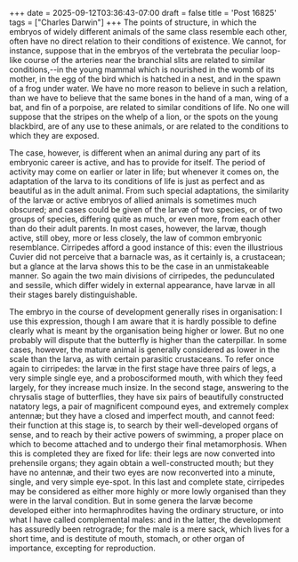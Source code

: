 +++
date = 2025-09-12T03:36:43-07:00
draft = false
title = 'Post 16825'
tags = ["Charles Darwin"]
+++
The points of structure, in which the embryos of widely different animals of the same class resemble each other, often have no direct relation to their conditions of existence. We cannot, for instance, suppose that in the embryos of the vertebrata the peculiar loop-like course of the arteries near the branchial slits are related to similar conditions,--in the young mammal which is nourished in the womb of its mother, in the egg of the bird which is hatched in a nest, and in the spawn of a frog under water. We have no more reason to believe in such a relation, than we have to believe that the same bones in the hand of a man, wing of a bat, and fin of a porpoise, are related to similar conditions of life. No one will suppose that the stripes on the whelp of a lion, or the spots on the young blackbird, are of any use to these animals, or are related to the conditions to which they are exposed.

The case, however, is different when an animal during any part of its embryonic career is active, and has to provide for itself. The period of activity may come on earlier or later in life; but whenever it comes on, the adaptation of the larva to its conditions of life is just as perfect and as beautiful as in the adult animal. From such special adaptations, the similarity of the larvæ or active embryos of allied animals is sometimes much obscured; and cases could be given of the larvæ of two species, or of two groups of species, differing quite as much, or even more, from each other than do their adult parents. In most cases, however, the larvæ, though active, still obey, more or less closely, the law of common embryonic resemblance. Cirripedes afford a good instance of this: even the illustrious Cuvier did not perceive that a barnacle was, as it certainly is, a crustacean; but a glance at the larva shows this to be the case in an unmistakeable manner. So again the two main divisions of cirripedes, the pedunculated and sessile, which differ widely in external appearance, have larvæ in all their stages barely distinguishable.

The embryo in the course of development generally rises in organisation: I use this expression, though I am aware that it is hardly possible to define clearly what is meant by the organisation being higher or lower. But no one probably will dispute that the butterfly is higher than the caterpillar. In some cases, however, the mature animal is generally considered as lower in the scale than the larva, as with certain parasitic crustaceans. To refer once again to cirripedes: the larvæ in the first stage have three pairs of legs, a very simple single eye, and a probosciformed mouth, with which they feed largely, for they increase much insize. In the second stage, answering to the chrysalis stage of butterflies, they have six pairs of beautifully constructed natatory legs, a pair of magnificent compound eyes, and extremely complex antennæ; but they have a closed and imperfect mouth, and cannot feed: their function at this stage is, to search by their well-developed organs of sense, and to reach by their active powers of swimming, a proper place on which to become attached and to undergo their final metamorphosis. When this is completed they are fixed for life: their legs are now converted into prehensile organs; they again obtain a well-constructed mouth; but they have no antennæ, and their two eyes are now reconverted into a minute, single, and very simple eye-spot. In this last and complete state, cirripedes may be considered as either more highly or more lowly organised than they were in the larval condition. But in some genera the larvæ become developed either into hermaphrodites having the ordinary structure, or into what I have called complemental males: and in the latter, the development has assuredly been retrograde; for the male is a mere sack, which lives for a short time, and is destitute of mouth, stomach, or other organ of importance, excepting for reproduction.
